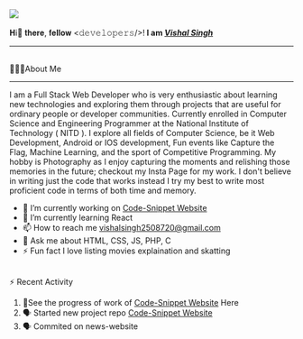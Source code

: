 <a href="#">
<img src="https://raw.githubusercontent.com/rodrigograca31/rodrigograca31/master/matrix.svg" /></a>
<br><br>𝐇i👋 𝐭𝐡𝐞𝐫𝐞, 𝐟𝐞𝐥𝐥𝐨𝐰 <𝚍𝚎𝚟𝚎𝚕𝚘𝚙𝚎𝚛𝚜/>!<b> I am <i><a href="">Vishal Singh</a></i></b>
<hr height="1px"><br>🙋🏽‍♂️About Me<hr>
 I am a Full Stack Web Developer who is very enthusiastic about learning new technologies and exploring them through projects that are useful for ordinary people or developer communities. Currently enrolled in Computer Science and Engineering Programmer at the National Institute of Technology ( NITD ). I explore all fields of Computer Science, be it Web Development, Android or IOS development, Fun events like Capture the Flag, Machine Learning, and the sport of Competitive Programming. My hobby is Photography as I enjoy capturing the moments and relishing those memories in the future; checkout my Insta Page for my work. I don't believe in writing just the code that works instead I try my best to write most proficient code in terms of both time and memory.<br>
 <ul>
 <li>🔭 I’m currently working on <a href="https://github.com/voltsyjr/Code-Snippet-Website">Code-Snippet Website</a></li>
 <li>🌱 I’m currently learning React</li>
 <li>📫 How to reach me <a href="mailto:vishalsingh2508720@gmail.com">vishalsingh2508720@gmail.com</a></li>
 <li>💬 Ask me about HTML, CSS, JS, PHP, C</li>
 <li>⚡ Fun fact I love listing movies explaination and skatting</li>
 </ul>
  <br>
 ⚡ Recent Activity
 <ol>
 <li>🔭See the progress of work of <a href="http://codeassistor.epizy.com">Code-Snippet Website</a> Here</li>
<li>🗣 Started new project repo <a href="https://github.com/voltsyjr/Code-Snippet-Website">Code-Snippet Website</a></li>
<li>🗣 Commited on news-website</li>
<!-- <li>🎉 Merged PR #18 in COPS-IITBHU/csoc-2021-algorithms</li>
<li>❌ Closed PR #3 in COPS-IITBHU/csoc-2021-algorithms</li>
<li>🗣 Commented on #3 in COPS-IITBHU/csoc-2021-algorithms</li> -->
 </ol>
 
 
 
 
 
 
 
 
 
 
<!--
**voltsyjr/voltsyjr** is a ✨ _special_ ✨ repository because its `README.md` (this file) appears on your GitHub profile.

Here are some ideas to get you started:

- 🔭 I’m currently working on ...
- 🌱 I’m currently learning ...
- 👯 I’m looking to collaborate on ...
- 🤔 I’m looking for help with ...
- 💬 Ask me about ...
- 📫 How to reach me: ...
- 😄 Pronouns: ...
- ⚡ Fun fact: ...


https://github.com/larymak
-->
